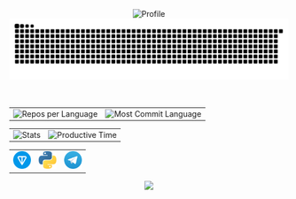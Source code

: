 <div align="center">
    <img src="http://github-profile-summary-cards.vercel.app/api/cards/profile-details?username=nessshon&theme=transparent" alt="Profile">
    <picture>
        <source media="(prefers-color-scheme: dark)" srcset="https://raw.githubusercontent.com/nessshon/nessshon/output/github-contribution-grid-snake-dark.svg" />
        <source media="(prefers-color-scheme: light)" srcset="https://raw.githubusercontent.com/nessshon/nessshon/output/github-contribution-grid-snake.svg" />
        <img alt="github contribution grid snake animation" src="https://raw.githubusercontent.com/nessshon/nessshon/output/github-contribution-grid-snake.svg" />
    </picture>
</div>
<br>
<br>
<div align="center">
    <td>
        <table>
            <tr>
                <td rowspan="2"><img src="http://github-profile-summary-cards.vercel.app/api/cards/repos-per-language?username=nessshon&theme=transparent" alt="Repos per Language"></td>
                <td rowspan="2"><img src="http://github-profile-summary-cards.vercel.app/api/cards/most-commit-language?username=nessshon&theme=transparent" alt="Most Commit Language"></td>
            </tr>
        </table>
        <table>
            <tr>
                <td rowspan="2"><img src="http://github-profile-summary-cards.vercel.app/api/cards/stats?username=nessshon&theme=transparent" alt="Stats"></td>
                <td rowspan="2"><img src="http://github-profile-summary-cards.vercel.app/api/cards/productive-time?username=nessshon&theme=transparent&utcOffset=5" alt="Productive Time"></td>
            </tr>
        </table>
    </td>
    <table>
            <td>
                <img src="img/ton.svg" width="32" height="32">
            </td>
            <td>
                <img src="img/python.svg" width="32" height="32">
            </td>
            <td>
                <img src="img/telegram.svg" width="32" height="32">
            </td>
    </table>
    <img src="https://komarev.com/ghpvc/?username=nessshon&color=0D1117&style=flat-square"/>
</div>
